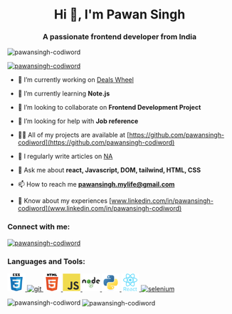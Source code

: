 <h1 align="center">Hi 👋, I'm Pawan Singh</h1>
<h3 align="center">A passionate frontend developer from India</h3>

<p align="left"> <img src="https://komarev.com/ghpvc/?username=pawansingh-codiword&label=Profile%20views&color=0e75b6&style=flat" alt="pawansingh-codiword" /> </p>

<p align="left"> <a href="https://github.com/ryo-ma/github-profile-trophy"><img src="https://github-profile-trophy.vercel.app/?username=pawansingh-codiword" alt="pawansingh-codiword" /></a> </p>

- 🔭 I’m currently working on [Deals Wheel](www.dealswheel.co.in)

- 🌱 I’m currently learning **Note.js**

- 👯 I’m looking to collaborate on **Frontend Development Project**

- 🤝 I’m looking for help with **Job reference**

- 👨‍💻 All of my projects are available at [https://github.com/pawansingh-codiword](https://github.com/pawansingh-codiword)

- 📝 I regularly write articles on [NA](NA)

- 💬 Ask me about **react, Javascript, DOM, tailwind, HTML, CSS**

- 📫 How to reach me **pawansingh.mylife@gmail.com**

- 📄 Know about my experiences [www.linkedin.com/in/pawansingh-codiword](www.linkedin.com/in/pawansingh-codiword)

<h3 align="left">Connect with me:</h3>
<p align="left">
<a href="https://linkedin.com/in/pawansingh-codiword" target="blank"><img align="center" src="https://raw.githubusercontent.com/rahuldkjain/github-profile-readme-generator/master/src/images/icons/Social/linked-in-alt.svg" alt="pawansingh-codiword" height="30" width="40" /></a>
</p>

<h3 align="left">Languages and Tools:</h3>
<p align="left"> <a href="https://www.w3schools.com/css/" target="_blank" rel="noreferrer"> <img src="https://raw.githubusercontent.com/devicons/devicon/master/icons/css3/css3-original-wordmark.svg" alt="css3" width="40" height="40"/> </a> <a href="https://git-scm.com/" target="_blank" rel="noreferrer"> <img src="https://www.vectorlogo.zone/logos/git-scm/git-scm-icon.svg" alt="git" width="40" height="40"/> </a> <a href="https://www.w3.org/html/" target="_blank" rel="noreferrer"> <img src="https://raw.githubusercontent.com/devicons/devicon/master/icons/html5/html5-original-wordmark.svg" alt="html5" width="40" height="40"/> </a> <a href="https://developer.mozilla.org/en-US/docs/Web/JavaScript" target="_blank" rel="noreferrer"> <img src="https://raw.githubusercontent.com/devicons/devicon/master/icons/javascript/javascript-original.svg" alt="javascript" width="40" height="40"/> </a> <a href="https://nodejs.org" target="_blank" rel="noreferrer"> <img src="https://raw.githubusercontent.com/devicons/devicon/master/icons/nodejs/nodejs-original-wordmark.svg" alt="nodejs" width="40" height="40"/> </a> <a href="https://www.python.org" target="_blank" rel="noreferrer"> <img src="https://raw.githubusercontent.com/devicons/devicon/master/icons/python/python-original.svg" alt="python" width="40" height="40"/> </a> <a href="https://reactjs.org/" target="_blank" rel="noreferrer"> <img src="https://raw.githubusercontent.com/devicons/devicon/master/icons/react/react-original-wordmark.svg" alt="react" width="40" height="40"/> </a> <a href="https://www.selenium.dev" target="_blank" rel="noreferrer"> <img src="https://raw.githubusercontent.com/detain/svg-logos/780f25886640cef088af994181646db2f6b1a3f8/svg/selenium-logo.svg" alt="selenium" width="40" height="40"/> </a> </p>

<p><img align="left" src="https://github-readme-stats.vercel.app/api/top-langs?username=pawansingh-codiword&show_icons=true&locale=en&layout=compact" alt="pawansingh-codiword" /></p>

<p>&nbsp;<img align="center" src="https://github-readme-stats.vercel.app/api?username=pawansingh-codiword&show_icons=true&locale=en" alt="pawansingh-codiword" /></p>
